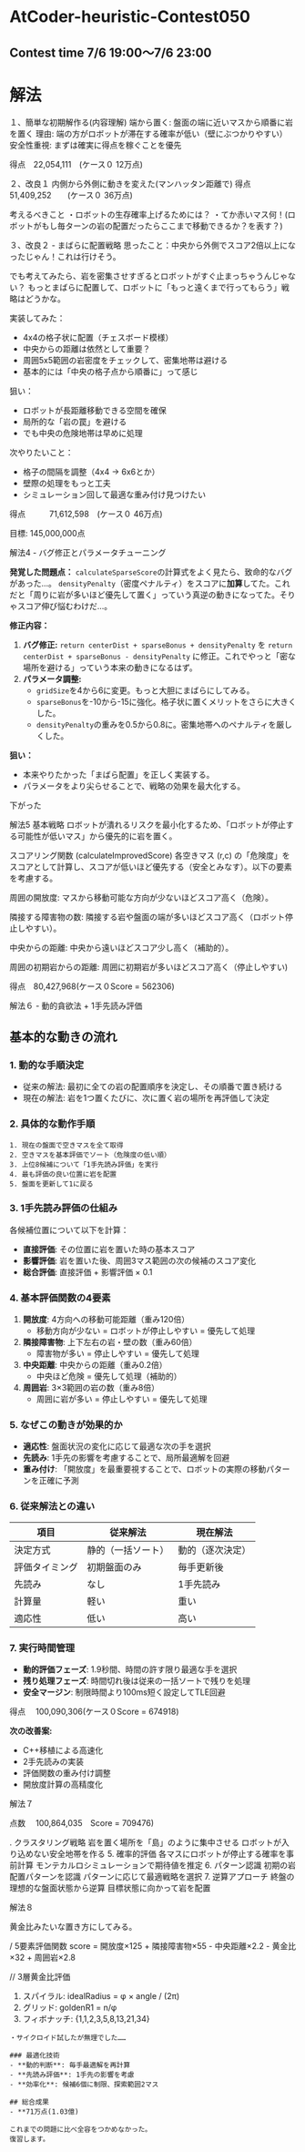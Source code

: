 # AtCoder-heuristic-Contest050
## Contest time 7/6 19:00～7/6 23:00

# 解法

１、簡単な初期解作る(内容理解)
端から置く: 盤面の端に近いマスから順番に岩を置く
理由: 端の方がロボットが滞在する確率が低い（壁にぶつかりやすい）
安全性重視: まずは確実に得点を稼ぐことを優先

得点　22,054,111　(ケース０ 12万点)


２、改良１
内側から外側に動きを変えた(マンハッタン距離で)
得点　51,409,252　　(ケース０ 36万点)

考えるべきこと
・ロボットの生存確率上げるためには？
・てか赤いマス何！(ロボットがもし毎ターンの岩の配置だったらここまで移動できるか？を表す？)

３、改良２ - まばらに配置戦略
思ったこと：中央から外側でスコア2倍以上になったじゃん！これは行けそう。

でも考えてみたら、岩を密集させすぎるとロボットがすぐ止まっちゃうんじゃない？
もっとまばらに配置して、ロボットに「もっと遠くまで行ってもらう」戦略はどうかな。

実装してみた：
- 4x4の格子状に配置（チェスボード模様）
- 中央からの距離は依然として重要？
- 周囲5x5範囲の岩密度をチェックして、密集地帯は避ける
- 基本的には「中央の格子点から順番に」って感じ

狙い：
- ロボットが長距離移動できる空間を確保
- 局所的な「岩の罠」を避ける
- でも中央の危険地帯は早めに処理

次やりたいこと：
- 格子の間隔を調整（4x4 → 6x6とか）
- 壁際の処理をもっと工夫
- シミュレーション回して最適な重み付け見つけたい

得点　　　71,612,598　(ケース０ 46万点)

目標:             145,000,000点


解法4 - バグ修正とパラメータチューニング

**発覚した問題点：**
`calculateSparseScore`の計算式をよく見たら、致命的なバグがあった...。
`densityPenalty`（密度ペナルティ）をスコアに**加算**してた。これだと「周りに岩が多いほど優先して置く」っていう真逆の動きになってた。そりゃスコア伸び悩むわけだ...。

**修正内容：**
1.  **バグ修正:** `return centerDist + sparseBonus + densityPenalty` を `return centerDist + sparseBonus - densityPenalty` に修正。これでやっと「密な場所を避ける」っていう本来の動きになるはず。
2.  **パラメータ調整:**
    *   `gridSize`を4から6に変更。もっと大胆にまばらにしてみる。
    *   `sparseBonus`を-10から-15に強化。格子状に置くメリットをさらに大きくした。
    *   `densityPenalty`の重みを0.5から0.8に。密集地帯へのペナルティを厳しくした。

**狙い：**
- 本来やりたかった「まばら配置」を正しく実装する。
- パラメータをより尖らせることで、戦略の効果を最大化する。

下がった

解法5
基本戦略
ロボットが潰れるリスクを最小化するため、「ロボットが停止する可能性が低いマス」から優先的に岩を置く。

スコアリング関数 (calculateImprovedScore)
各空きマス (r,c) の「危険度」をスコアとして計算し、スコアが低いほど優先する（安全とみなす）。以下の要素を考慮する。

周囲の開放度: マスから移動可能な方向が少ないほどスコア高く（危険）。

隣接する障害物の数: 隣接する岩や盤面の端が多いほどスコア高く（ロボット停止しやすい）。

中央からの距離: 中央から遠いほどスコア少し高く（補助的）。

周囲の初期岩からの距離: 周囲に初期岩が多いほどスコア高く（停止しやすい)


得点　80,427,968(ケース０Score = 562306)


解法６ - 動的貪欲法 + 1手先読み評価

## 基本的な動きの流れ

### 1. **動的な手順決定**
- 従来の解法: 最初に全ての岩の配置順序を決定し、その順番で置き続ける
- 現在の解法: 岩を1つ置くたびに、次に置く岩の場所を再評価して決定

### 2. **具体的な動作手順**
```
1. 現在の盤面で空きマスを全て取得
2. 空きマスを基本評価でソート（危険度の低い順）
3. 上位8候補について「1手先読み評価」を実行
4. 最も評価の良い位置に岩を配置
5. 盤面を更新して1に戻る
```

### 3. **1手先読み評価の仕組み**
各候補位置について以下を計算：
- **直接評価**: その位置に岩を置いた時の基本スコア
- **影響評価**: 岩を置いた後、周囲3マス範囲の次の候補のスコア変化
- **総合評価**: 直接評価 + 影響評価 × 0.1

### 4. **基本評価関数の4要素**
1. **開放度**: 4方向への移動可能距離（重み120倍）
   - 移動方向が少ない = ロボットが停止しやすい = 優先して処理
2. **隣接障害物**: 上下左右の岩・壁の数（重み60倍）
   - 障害物が多い = 停止しやすい = 優先して処理
3. **中央距離**: 中央からの距離（重み0.2倍）
   - 中央ほど危険 = 優先して処理（補助的）
4. **周囲岩**: 3×3範囲の岩の数（重み8倍）
   - 周囲に岩が多い = 停止しやすい = 優先して処理

### 5. **なぜこの動きが効果的か**
- **適応性**: 盤面状況の変化に応じて最適な次の手を選択
- **先読み**: 1手先の影響を考慮することで、局所最適解を回避
- **重み付け**: 「開放度」を最重要視することで、ロボットの実際の移動パターンを正確に予測

### 6. **従来解法との違い**
| 項目 | 従来解法 | 現在解法 |
|------|----------|----------|
| 決定方式 | 静的（一括ソート） | 動的（逐次決定） |
| 評価タイミング | 初期盤面のみ | 毎手更新後 |
| 先読み | なし | 1手先読み |
| 計算量 | 軽い | 重い |
| 適応性 | 低い | 高い |

### 7. **実行時間管理**
- **動的評価フェーズ**: 1.9秒間、時間の許す限り最適な手を選択
- **残り処理フェーズ**: 時間切れ後は従来の一括ソートで残りを処理
- **安全マージン**: 制限時間より100ms短く設定してTLE回避

得点　	100,090,306(ケース０Score = 674918) 

**次の改善案:**
- C++移植による高速化
- 2手先読みの実装
- 評価関数の重み付け調整
- 開放度計算の高精度化


解法７

点数　	100,864,035　Score = 709476)

. クラスタリング戦略
岩を置く場所を「島」のように集中させる
ロボットが入り込めない安全地帯を作る
5. 確率的評価
各マスにロボットが停止する確率を事前計算
モンテカルロシミュレーションで期待値を推定
6. パターン認識
初期の岩配置パターンを認識
パターンに応じて最適戦略を選択
7. 逆算アプローチ
終盤の理想的な盤面状態から逆算
目標状態に向かって岩を配置


解法８

黄金比みたいな置き方にしてみる。

/ 5要素評価関数
score = 開放度×125 + 隣接障害物×55 - 中央距離×2.2 - 黄金比×32 + 周囲岩×2.8

// 3層黄金比評価
1. スパイラル: idealRadius = φ × angle / (2π)
2. グリッド: goldenR1 = n/φ
3. フィボナッチ: {1,1,2,3,5,8,13,21,34}
```
・サイクロイド試したが無理でした……

### 最適化技術
- **動的判断**: 毎手最適解を再計算
- **先読み評価**: 1手先の影響を考慮
- **効率化**: 候補6個に制限、探索範囲2マス

## 総合成果
- **71万点(1.03億)

これまでの問題に比べ全容をつかめなかった。
復習します。
